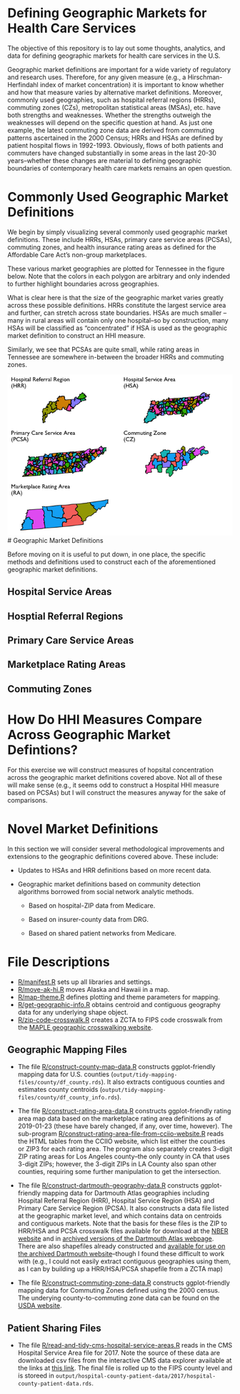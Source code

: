 
# Defining Geographic Markets for Health Care Services

The objective of this repository is to lay out some thoughts, analytics,
and data for defining geographic markets for health care services in the
U.S.

Geographic market definitions are important for a wide variety of
regulatory and research uses. Therefore, for any given measure (e.g., a
Hirschman-Herfindahl index of market concentration) it is important to
know whether and how that measure varies by alternative market
definitions. Moreover, commonly used geographies, such as hospital
referral regions (HRRs), commuting zones (CZs), metropolitan statistical
areas (MSAs), etc. have both strengths and weaknesses. Whether the
strengths outweigh the weaknesses will depend on the specific question
at hand. As just one example, the latest commuting zone data are derived
from commuting patterns ascertained in the 2000 Census; HRRs and HSAs
are defined by patient hospital flows in 1992-1993. Obviously, flows of
both patients and commuters have changed substantially in some areas in
the last 20-30 years–whether these changes are material to defining
geographic boundaries of contemporary health care markets remains an
open question.

# Commonly Used Geographic Market Definitions

We begin by simply visualizing several commonly used geographic market
definitions. These include HRRs, HSAs, primary care service areas
(PCSAs), commuting zones, and health insurance rating areas as defined
for the Affordable Care Act’s non-group marketplaces.

These various market geographies are plotted for Tennessee in the figure
below. Note that the colors in each polygon are arbitrary and only
indended to further highlight boundaries across geographies.

What is clear here is that the size of the geographic market varies
greatly across these possible definitions. HRRs constitute the largest
service area and further, can stretch across state boundaries. HSAs are
much smaller – many in rural areas will contain only one hospital–so by
construction, many HSAs will be classified as “concentrated” if HSA is
used as the geographic market definition to construct an HHI measure.

Similarly, we see that PCSAs are quite small, while rating areas in
Tennessee are somewhere in-between the broader HRRs and commuting zones.

![](README_files/figure-gfm/unnamed-chunk-1-1.png)<!-- --> \# Geographic
Market Definitions

Before moving on it is useful to put down, in one place, the specific
methods and definitions used to construct each of the aforementioned
geographic market definitions.

## Hospital Service Areas

## Hosptial Referral Regions

## Primary Care Service Areas

## Marketplace Rating Areas

## Commuting Zones

# How Do HHI Measures Compare Across Geographic Market Defintions?

For this exercise we will construct measures of hopsital concentration
across the geographic market definitions covered above. Not all of these
will make sense (e.g., it seems odd to construct a Hospital HHI measure
based on PCSAs) but I will construct the measures anyway for the sake of
comparisons.

# Novel Market Definitions

In this section we will consider several methodological improvements and
extensions to the geographic definitions covered above. These include:

  - Updates to HSAs and HRR definitions based on more recent data.

  - Geographic market definitions based on community detection
    algorithms borrowed from social network analytic methods.
    
      - Based on hospital-ZIP data from Medicare.
    
      - Based on insurer-county data from DRG.
    
      - Based on shared patient networks from Medicare.

# File Descriptions

  - [R/manifest.R](R/manifest.R) sets up all libraries and settings.
  - [R/move-ak-hi.R](R/R/move-ak-hi.R) moves Alaska and Hawaii in a map.
  - [R/map-theme.R](R/map-theme.R) defines plotting and theme parameters
    for mapping.
  - [R/get-geographic-info.R](R/get-geographic-info.R) obtains centroid
    and contiguous geography data for any underlying shape object.
  - [R/zip-code-crosswalk.R](R/zip-code-crosswalk.R) creates a ZCTA to
    FIPS code crosswalk from the [MAPLE geographic crosswalking
    website](http://mcdc.missouri.edu/applications/geocorr2014.html).

## Geographic Mapping Files

  - The file
    [R/construct-county-map-data.R](R/construct-county-map-data.md)
    constructs ggplot-friendly mapping data for U.S. counties
    (`output/tidy-mapping-files/county/df_county.rds`). It also extracts
    contiguous counties and estimates county centroids
    (`output/tidy-mapping-files/county/df_county_info.rds`).

  - The file
    [R/construct-rating-area-data.R](R/construct-rating-area-data.md)
    constructs ggplot-friendly rating area map data based on the
    marketplace rating area definitions as of 2019-01-23 (these have
    barely changed, if any, over time, however). The sub-program
    [R/construct-rating-area-file-from-cciio-website.R](construct-rating-area-file-from-cciio-website.R)
    reads the HTML tables from the CCIIO website, which list either the
    counties or ZIP3 for each rating area. The program also separately
    creates 3-digit ZIP rating areas for Los Angeles county–the only
    county in CA that uses 3-digit ZIPs; however, the 3-digit ZIPs in LA
    County also span other counties, requiring some further manipulation
    to get the intersection.

  - The file
    [R/construct-dartmouth-geography-data.R](R/construct-dartmouth-geography-data.md)
    constructs ggplot-friendly mapping data for Dartmouth Atlas
    geographies including Hospital Referral Region (HRR), Hospital
    Service Region (HSA) and Primary Care Service Region (PCSA). It also
    constructs a data file listed at the geographic market level, and
    which contains data on centroids and contiguous markets. Note that
    the basis for these files is the ZIP to HRR/HSA and PCSA crosswalk
    files available for download at the [NBER
    website](https://www.nber.org/data/dartmouth-atlas-geography.html)
    and in [archived versions of the Dartmouth Atlas
    webpage](http://archive.dartmouthatlas.org/tools/downloads.aspx?tab=42).
    There are also shapefiles already constructed and [available for use
    on the archived Dartmouth
    website](http://archive.dartmouthatlas.org/tools/downloads.aspx?tab=39)–though
    I found these difficult to work with (e.g., I could not easily
    extract contiguous geographies using them, as I can by building up a
    HRR/HSA/PCSA shapefile from a ZCTA map)

  - The file
    [R/construct-commuting-zone-data.R](R/construct-commuting-zone-data.md)
    constructs ggplot-friendly mapping data for Commuting Zones defined
    using the 2000 census. The underying county-to-commuting zone data
    can be found on the [USDA
    website](https://www.ers.usda.gov/data-products/commuting-zones-and-labor-market-areas/).

## Patient Sharing Files

  - The file
    [R/read-and-tidy-cms-hospital-service-areas.R](R/read-and-tidy-cms-hospital-service-areas.R)
    reads in the CMS Hospital Service Area file for 2017. Note the
    source of these data are downloaded csv files from the interactive
    CMS data explorer available at the links at [this
    link](https://www.cms.gov/Research-Statistics-Data-and-Systems/Statistics-Trends-and-Reports/Hospital-Service-Area-File/index.html).
    The final file is rolled up to the FIPS county level and is storeed
    in
    `output/hospital-county-patient-data/2017/hospital-county-patient-data.rds`.
